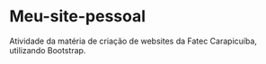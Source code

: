 # Meu-site-pessoal
Atividade da matéria de criação de websites da Fatec Carapicuíba, utilizando Bootstrap.
